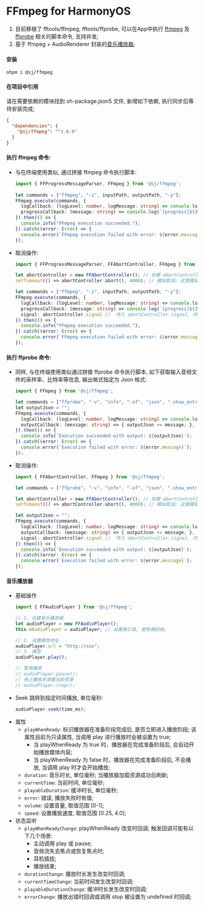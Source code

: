 # FFmpeg for HarmonyOS

1. 目前移植了 fftools/ffmpeg, fftools/ffprobe, 可以在App中执行 [ffmpeg](https://gitee.com/changsanjiang/ffmpeg_harmony_os/tree/main/ffmpeg#%E6%89%A7%E8%A1%8C-ffmpeg-%E5%91%BD%E4%BB%A4) 及 [ffprobe](https://gitee.com/changsanjiang/ffmpeg_harmony_os/tree/main/ffmpeg#%E6%89%A7%E8%A1%8C-ffprobe-%E5%91%BD%E4%BB%A4) 相关的脚本命令, 支持并发; 
2. 基于 ffmpeg + AudioRenderer 封装的[音乐播放器](https://gitee.com/changsanjiang/ffmpeg_harmony_os/tree/main/ffmpeg#%E9%9F%B3%E4%B9%90%E6%92%AD%E6%94%BE%E5%99%A8);

#### 安装
```shell
ohpm i @sj/ffmpeg
```

#### 在项目中引用

请在需要依赖的模块找到 oh-package.json5 文件, 新增如下依赖, 执行同步后等待安装完成;
```json
{
  "dependencies": {
    "@sj/ffmpeg": "^1.0.9"
  }
}
```

#### 执行 ffmpeg 命令:

- 与在终端使用类似, 通过拼接 ffmpeg 命令执行脚本:
  ```typescript
  import { FFProgressMessageParser, FFmpeg } from '@sj/ffmpeg';
          
  let commands = ["ffmpeg", "-i", inputPath, outputPath, "-y"];            
  FFmpeg.execute(commands, {
    logCallback: (logLevel: number, logMessage: string) => console.log(`[${logLevel}]${logMessage}`),
    progressCallback: (message: string) => console.log(`[progress]${JSON.stringify(FFProgressMessageParser.parse(message))}`),
  }).then(() => {
    console.info("FFmpeg execution succeeded.");
  }).catch((error: Error) => {
    console.error(`FFmpeg execution failed with error: ${error.message}`);
  });
  ```
- 取消操作:
  ```typescript
  import { FFProgressMessageParser, FFAbortController, FFmpeg } from '@sj/ffmpeg';
  
  let abortController = new FFAbortController(); // 创建 abortController, 在需要时终止脚本执行; 
  setTimeout(() => abortController.abort(), 4000); // 模拟取消; 这里模拟取消, 延迟4s后取消操作; 
  
  let commands = ["ffmpeg", "-i", inputPath, outputPath, "-y"];
  FFmpeg.execute(commands, {
    logCallback: (logLevel: number, logMessage: string) => console.log(`[${logLevel}]${logMessage}`),
    progressCallback: (message: string) => console.log(`[progress]${JSON.stringify(FFProgressMessageParser.parse(message))}`),
    signal: abortController.signal //  传入 abortController.signal, 内部会监听取消信号;
  }).then(() => { 
    console.info("FFmpeg execution succeeded.");
  }).catch((error: Error) => {
    console.error(`FFmpeg execution failed with error: ${error.message}`);
  });
  ```
  
#### 执行 ffprobe 命令:

- 同样, 与在终端使用类似通过拼接 ffprobe 命令执行脚本, 如下获取输入音频文件的采样率、比特率等信息, 输出格式指定为 Json 格式:
  ```typescript
  import { FFmpeg } from '@sj/ffmpeg';
  
  let commands = ["ffprobe", "-v", "info", "-of", "json", "-show_entries", "stream=sample_rate,bit_rate", "-i", inputPath];
  let outputJson = "";
  FFmpeg.execute(commands, {
    logCallback: (logLevel: number, logMessage: string) => console.log(`[${logLevel}]${logMessage}`),
    outputCallback: (message: string) => { outputJson += message; },
  }).then(() => {
    console.info(`Execution succeeded with output: ${outputJson}`);
  }).catch((error: Error) => {
    console.error(`Execution failed with error: ${error.message}`);
  });
  ```
- 取消操作:
  ```typescript
  import { FFAbortController, FFmpeg } from '@sj/ffmpeg';
  
  let commands = ["ffprobe", "-v", "info", "-of", "json", "-show_entries", "stream=sample_rate,bit_rate", "-i", inputPath];
  
  let abortController = new FFAbortController(); // 创建 abortController, 在需要时终止脚本执行; 
  setTimeout(() => abortController.abort(), 4000); // 模拟取消; 这里模拟取消, 延迟4s后取消操作; 
  
  let outputJson = "";
  FFmpeg.execute(commands, {
    logCallback: (logLevel: number, logMessage: string) => console.log(`[${logLevel}]${logMessage}`),
    outputCallback: (message: string) => { outputJson += message; },
    signal: abortController.signal //  传入 abortController.signal, 内部会监听取消信号;
  }).then(() => {
    console.info(`Execution succeeded with output: ${outputJson}`);
  }).catch((error: Error) => {
    console.error(`Execution failed with error: ${error.message}`);
  });
  ```
  
#### 音乐播放器

- 基础操作
  ```typescript
  import { FFAudioPlayer } from '@sj/ffmpeg';
  
  // 1. 创建音乐播放器
  let audioPlayer = new FFAudioPlayer();
  this.mAudioPlayer = audioPlayer; // 设置强引用, 避免被回收;
  
  // 2. 设置播放地址
  audioPlayer.url = "http://xxx";
  // 3. 播放
  audioPlayer.play();
  
  // 暂停播放
  // audioPlayer.pause();
  // 停止播放并清理当前资源
  // audioPlayer.stop();
  ```
- Seek 跳转到指定时间播放, 单位毫秒:
  ```typescript
  audioPlayer.seek(time_ms);
  ```
- 属性
  - `playWhenReady`: 标识播放器在准备阶段完成后, 是否立即进入播放阶段; 该属性目前为只读属性, 当调用 play 进行播放时会被设置为 true;
    - 当 playWhenReady 为 true 时，播放器在完成准备阶段后, 会自动开始播放媒体内容;
    - 当 playWhenReady 为 false 时，播放器在完成准备阶段后, 不会播放, 当调用 play 时才会开始播放;
  - `duration`: 音乐时长, 单位毫秒; 当播放器加载资源成功后刷新;
  - `currentTime`: 当前时间, 单位毫秒;
  - `playableDuration`: 缓冲时长, 单位毫秒;
  - `error`: 错误, 播放失败时有值;
  - `volume`: 设置音量, 取值范围 \[0-1\];
  - `speed`: 设置播放速度, 取值范围 \[0.25, 4.0\];
- 状态监听
  - `playWhenReadyChange`: playWhenReady 改变时回调; 触发回调可能有以下几个场景:
    - 主动调用 play 或 pause;
    - 音频流失去焦点或恢复焦点时;
    - 耳机插拔;
    - 播放结束;
  - `durationChange`: 播放时长发生改变时回调;
  - `currentTimeChange`: 当前时间发生改变时回调;
  - `playableDurationChange`: 缓冲时长发生改变时回调;
  - `errorChange`: 播放出错时回调或调用 stop 被设置为 undefined 时回调;